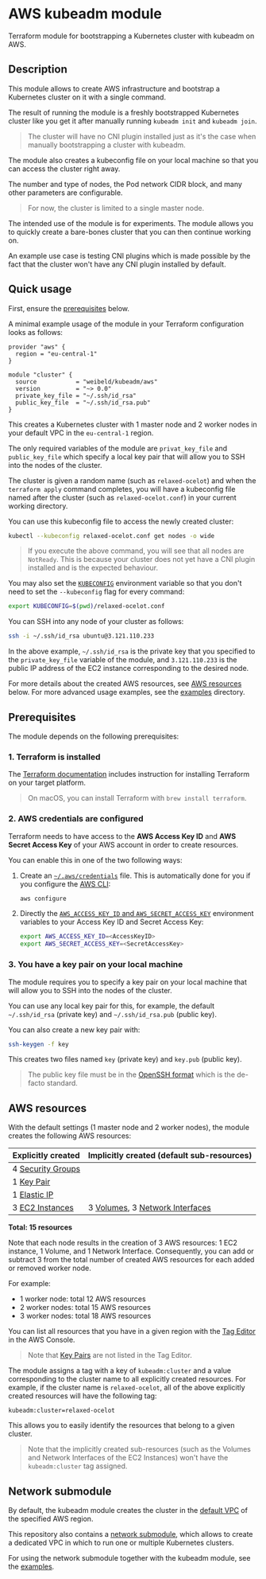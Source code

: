 # AWS kubeadm module

Terraform module for bootstrapping a Kubernetes cluster with kubeadm on AWS.

## Description

This module allows to create AWS infrastructure and bootstrap a Kubernetes cluster on it with a single command.

The result of running the module is a freshly bootstrapped Kubernetes cluster like you get it after manually running `kubeadm init` and `kubeadm join`.

> The cluster will have no CNI plugin installed just as it's the case when manually bootstrapping a cluster with kubeadm.

The module also creates a kubeconfig file on your local machine so that you can access the cluster right away.

The number and type of nodes, the Pod network CIDR block, and many other parameters are configurable.

> For now, the cluster is limited to a single master node.

The intended use of the module is for experiments. The module allows you to quickly create a bare-bones cluster that you can then continue working on.

An example use case is testing CNI plugins which is made possible by the fact that the cluster won't have any CNI plugin installed by default.

## Quick usage

First, ensure the [prerequisites](#prerequisites) below.

A minimal example usage of the module in your Terraform configuration looks as follows:

```hcl
provider "aws" {
  region = "eu-central-1"
}

module "cluster" {
  source           = "weibeld/kubeadm/aws"
  version          = "~> 0.0"
  private_key_file = "~/.ssh/id_rsa"
  public_key_file  = "~/.ssh/id_rsa.pub"
}
```

This creates a Kubernetes cluster with 1 master node and 2 worker nodes in your default VPC in the `eu-central-1` region.

The only required variables of the module are `privat_key_file` and `public_key_file` which specify a local key pair that will allow you to SSH into the nodes of the cluster.

The cluster is given a random name (such as `relaxed-ocelot`) and when the `terraform apply` command completes, you will have a kubeconfig file named after the cluster (such as `relaxed-ocelot.conf`) in your current working directory.

You can use this kubeconfig file to access the newly created cluster:

```bash
kubectl --kubeconfig relaxed-ocelot.conf get nodes -o wide
```

> If you execute the above command, you will see that all nodes are `NotReady`. This is because your cluster does not yet have a CNI plugin installed and is the expected behaviour.

You may also set the [`KUBECONFIG`](https://kubernetes.io/docs/tasks/access-application-cluster/configure-access-multiple-clusters/#set-the-kubeconfig-environment-variable) environment variable so that you don't need to set the `--kubeconfig` flag for every command:

```bash
export KUBECONFIG=$(pwd)/relaxed-ocelot.conf
```

You can SSH into any node of your cluster as follows:

```bash
ssh -i ~/.ssh/id_rsa ubuntu@3.121.110.233
```

In the above example, `~/.ssh/id_rsa` is the private key that you specified to the `private_key_file` variable of the module, and `3.121.110.233` is the public IP address of the EC2 instance corresponding to the desired node.

For more details about the created AWS resources, see [AWS resources](#aws-resources) below. For more advanced usage examples, see the [examples](examples) directory.

## Prerequisites

The module depends on the following prerequisites:

### 1. Terraform is installed

The [Terraform documentation](https://www.terraform.io/downloads.html) includes instruction for installing Terraform on your target platform.

> On macOS, you can install Terraform with `brew install terraform`.

### 2. AWS credentials are configured

Terraform needs to have access to the **AWS Access Key ID** and **AWS Secret Access Key** of your AWS account in order to create resources.

You can enable this in one of the two following ways:

1. Create an [`~/.aws/credentials`](https://docs.aws.amazon.com/cli/latest/userguide/cli-configure-files.html#cli-configure-files-where) file. This is automatically done for you if you configure the [AWS CLI](https://aws.amazon.com/cli/):
    ```bash
    aws configure
    ```
2. Directly the [`AWS_ACCESS_KEY_ID` and `AWS_SECRET_ACCESS_KEY`](https://docs.aws.amazon.com/cli/latest/userguide/cli-configure-envvars.html) environment variables to your Access Key ID and Secret Access Key:
    ```bash
    export AWS_ACCESS_KEY_ID=<AccessKeyID>
    export AWS_SECRET_ACCESS_KEY=<SecretAccessKey>
    ```

### 3. You have a key pair on your local machine

The module requires you to specify a key pair on your local machine that will allow you to SSH into the nodes of the cluster.

You can use any local key pair for this, for example, the default `~/.ssh/id_rsa` (private key) and `~/.ssh/id_rsa.pub` (public key).

You can also create a new key pair with:

```bash
ssh-keygen -f key
```

This creates two files named `key` (private key) and `key.pub` (public key).

> The public key file must be in the [OpenSSH format](https://blog.oddbit.com/post/2011-05-08-converting-openssh-public-keys/) which is the de-facto standard.

## AWS resources

With the default settings (1 master node and 2 worker nodes), the module creates the following AWS resources:

| Explicitly created        | Implicitly created (default sub-resources)                          |
|---------------------------|---------------------------------------------------------------------|
| 4 [Security Groups][sg]   |                                                                     |
| 1 [Key Pair][key]         |                                                                     |
| 1 [Elastic IP][eip]       |                                                                     |
| 3 [EC2 Instances][i]      | 3 [Volumes][vol], 3 [Network Interfaces][eni]                       |

**Total: 15 resources**

[sg]: https://docs.aws.amazon.com/vpc/latest/userguide/VPC_SecurityGroups.html
[eip]: https://docs.aws.amazon.com/AWSEC2/latest/UserGuide/elastic-ip-addresses-eip.html
[i]: https://docs.aws.amazon.com/AWSEC2/latest/UserGuide/concepts.html
[vol]: https://docs.aws.amazon.com/AWSEC2/latest/UserGuide/AmazonEBS.html
[eni]: https://docs.aws.amazon.com/AWSEC2/latest/UserGuide/using-eni.html
[key]: https://docs.aws.amazon.com/AWSEC2/latest/UserGuide/ec2-key-pairs.html

Note that each node results in the creation of 3 AWS resources: 1 EC2 instance, 1 Volume, and 1 Network Interface. Consequently, you can add or subtract 3 from the total number of created AWS resources for each added or removed worker node.

For example:

- 1 worker node: total 12 AWS resources
- 2 worker nodes: total 15 AWS resources
- 3 worker nodes: total 18 AWS resources

You can list all resources that you have in a given region with the [Tag Editor](https://console.aws.amazon.com/resource-groups/tag-editor) in the AWS Console.

> Note that [Key Pairs][key] are not listed in the Tag Editor.

The module assigns a tag with a key of `kubeadm:cluster` and a value corresponding to the cluster name to all explicitly created resources. For example, if the cluster name is `relaxed-ocelot`, all of the above explicitly created resources will have the following tag:

```
kubeadm:cluster=relaxed-ocelot
```

This allows you to easily identify the resources that belong to a given cluster.

> Note that the implicitly created sub-resources (such as the Volumes and Network Interfaces of the EC2 Instances) won't have the `kubeadm:cluster` tag assigned.

## Network submodule

By default, the kubeadm module creates the cluster in the [default VPC](https://docs.aws.amazon.com/vpc/latest/userguide/default-vpc.html) of the specified AWS region.

This repository also contains a [network submodule](modules/network), which allows to create a dedicated VPC in which to run one or multiple Kubernetes clusters.

For using the network submodule together with the kubeadm module, see the [examples](#examples/ex3-cluster-in-dedicated-vpc).

